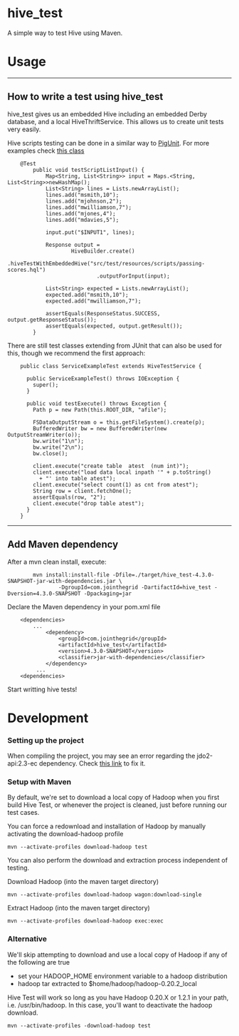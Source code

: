 hive_test
=============
A simple way to test Hive using Maven.

# Usage
-----
## How to write a test using hive_test

hive_test gives us an embedded Hive including an embedded Derby database,
and a local HiveThriftService. This allows us to create unit tests very easily.

Hive scripts testing can be done in a similar way to [PigUnit](http://pig.apache.org/docs/r0.8.1/pigunit.html).
For more examples check [this class](https://github.com/jmrozanec/hive_test/blob/master/src/test/java/com/jointhegrid/hive_test/HiveTestTest.java)

        @Test
            public void testScriptListInput() {
                Map<String, List<String>> input = Maps.<String, List<String>>newHashMap();
                List<String> lines = Lists.newArrayList();
                lines.add("msmith,10");
                lines.add("mjohnson,2");
                lines.add("mwilliamson,7");
                lines.add("mjones,4");
                lines.add("mdavies,5");

                input.put("$INPUT1", lines);

                Response output =
                        HiveBuilder.create()
                                .hiveTestWithEmbeddedHive("src/test/resources/scripts/passing-scores.hql")
                                .outputForInput(input);

                List<String> expected = Lists.newArrayList();
                expected.add("msmith,10");
                expected.add("mwilliamson,7");

                assertEquals(ResponseStatus.SUCCESS, output.getResponseStatus());
                assertEquals(expected, output.getResult());
            }


There are still test classes extending from JUnit that can also be used for this, though we recommend the first approach:


        public class ServiceExampleTest extends HiveTestService {

          public ServiceExampleTest() throws IOException {
            super();
          }

          public void testExecute() throws Exception {
            Path p = new Path(this.ROOT_DIR, "afile");

            FSDataOutputStream o = this.getFileSystem().create(p);
            BufferedWriter bw = new BufferedWriter(new OutputStreamWriter(o));
            bw.write("1\n");
            bw.write("2\n");
            bw.close();

            client.execute("create table  atest  (num int)");
            client.execute("load data local inpath '" + p.toString()
              + "' into table atest");
            client.execute("select count(1) as cnt from atest");
            String row = client.fetchOne();
            assertEquals(row, "2");
            client.execute("drop table atest");
          }
        }

-----

## Add Maven dependency
After a mvn clean install, execute:

            mvn install:install-file -Dfile=./target/hive_test-4.3.0-SNAPSHOT-jar-with-dependencies.jar \
                    -DgroupId=com.jointhegrid -DartifactId=hive_test -Dversion=4.3.0-SNAPSHOT -Dpackaging=jar

Declare the Maven dependency in your pom.xml file

        <dependencies>
            ...
                <dependency>
                    <groupId>com.jointhegrid</groupId>
                    <artifactId>hive_test</artifactId>
                    <version>4.3.0-SNAPSHOT</version>
                    <classifier>jar-with-dependencies</classifier>
                </dependency>
             ...
        <dependencies>

Start writting hive tests!

# Development

### Setting up the project

When compiling the project, you may see an error regarding the jdo2-api:2.3-ec dependency.
Check [this link](https://issues.apache.org/jira/browse/HIVE-4114) to fix it.

### Setup with Maven

By default, we're set to download a local copy of Hadoop when you first build Hive Test, or whenever the project is cleaned, just before running our test cases.

You can force a redownload and installation of Hadoop by manually activating the download-hadoop profile

    mvn --activate-profiles download-hadoop test

You can also perform the download and extraction process independent of testing.

Download Hadoop (into the maven target directory)

    mvn --activate-profiles download-hadoop wagon:download-single

Extract Hadoop  (into the maven target directory)

    mvn --activate-profiles download-hadoop exec:exec


### Alternative

We'll skip attempting to download and use a local copy of Hadoop if any of the following are true

* set your HADOOP_HOME environment variable to a hadoop distribution
* hadoop tar extracted to  $home/hadoop/hadoop-0.20.2_local

Hive Test will work so long as you have Hadoop 0.20.X or  1.2.1 in your path, i.e. /usr/bin/hadoop. In this case, you'll want to deactivate the hadoop download.

    mvn --activate-profiles -download-hadoop test